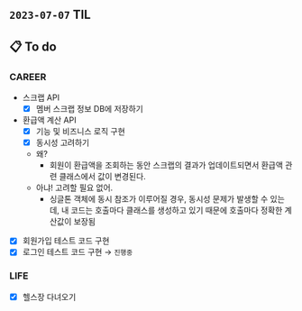 ## `2023-07-07` TIL

## 📋 To do

### CAREER

- 스크랩 API
  - [x]  멤버 스크랩 정보 DB에 저장하기
- 환급액 계산 API
  - [x]  기능 및 비즈니스 로직 구현
  - [x]  동시성 고려하기
    - 왜?
      - 회원이 환급액을 조회하는 동안 스크랩의 결과가 업데이트되면서 환급액 관련 클래스에서 값이 변경된다.
    - 아냐! 고려할 필요 없어.
      - 싱글톤 객체에 동시 참조가 이루어질 경우, 동시성 문제가 발생할 수 있는데, 내 코드는 호출마다 클래스를 생성하고 있기 때문에 호출마다 정확한 계산값이 보장됨
- [x]  회원가입 테스트 코드 구현
- [x]  로그인 테스트 코드 구현 → `진행중`

### LIFE

- [x] 헬스장 다녀오기